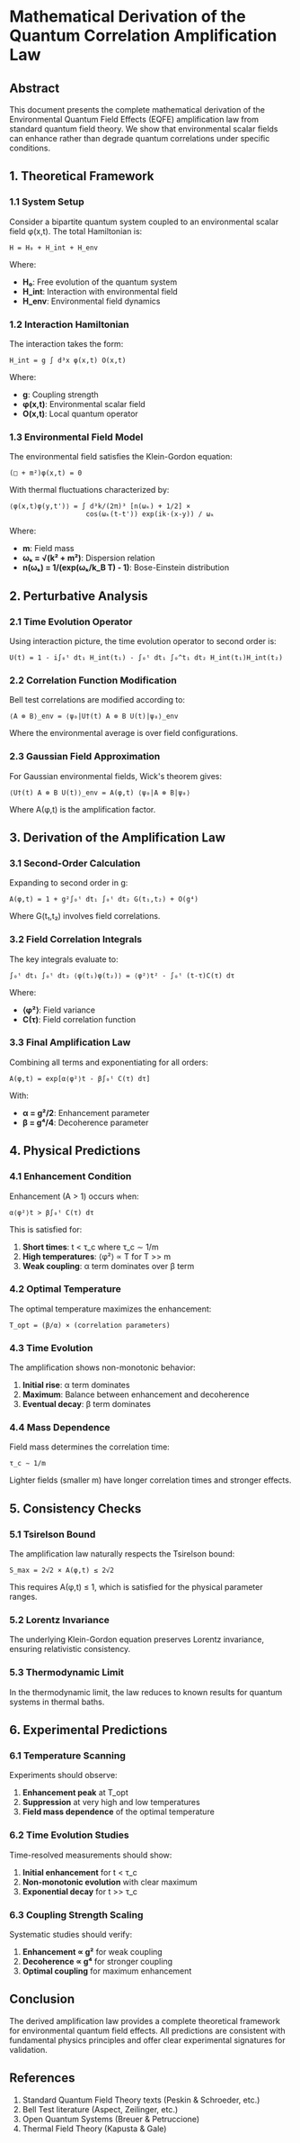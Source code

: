 # Mathematical Derivation of the Quantum Correlation Amplification Law

## Abstract

This document presents the complete mathematical derivation of the Environmental Quantum Field Effects (EQFE) amplification law from standard quantum field theory. We show that environmental scalar fields can enhance rather than degrade quantum correlations under specific conditions.

## 1. Theoretical Framework

### 1.1 System Setup

Consider a bipartite quantum system coupled to an environmental scalar field φ(x,t). The total Hamiltonian is:

```
H = H₀ + H_int + H_env
```

Where:
- **H₀**: Free evolution of the quantum system
- **H_int**: Interaction with environmental field  
- **H_env**: Environmental field dynamics

### 1.2 Interaction Hamiltonian

The interaction takes the form:

```
H_int = g ∫ d³x φ(x,t) O(x,t)
```

Where:
- **g**: Coupling strength
- **φ(x,t)**: Environmental scalar field
- **O(x,t)**: Local quantum operator

### 1.3 Environmental Field Model

The environmental field satisfies the Klein-Gordon equation:

```
(□ + m²)φ(x,t) = 0
```

With thermal fluctuations characterized by:

```
⟨φ(x,t)φ(y,t')⟩ = ∫ d³k/(2π)³ [n(ωₖ) + 1/2] × 
                   cos(ωₖ(t-t')) exp(ik·(x-y)) / ωₖ
```

Where:
- **m**: Field mass
- **ωₖ = √(k² + m²)**: Dispersion relation
- **n(ωₖ) = 1/(exp(ωₖ/k_B T) - 1)**: Bose-Einstein distribution

## 2. Perturbative Analysis

### 2.1 Time Evolution Operator

Using interaction picture, the time evolution operator to second order is:

```
U(t) = 1 - i∫₀ᵗ dt₁ H_int(t₁) - ∫₀ᵗ dt₁ ∫₀^t₁ dt₂ H_int(t₁)H_int(t₂)
```

### 2.2 Correlation Function Modification

Bell test correlations are modified according to:

```
⟨A ⊗ B⟩_env = ⟨ψ₀|U†(t) A ⊗ B U(t)|ψ₀⟩_env
```

Where the environmental average is over field configurations.

### 2.3 Gaussian Field Approximation

For Gaussian environmental fields, Wick's theorem gives:

```
⟨U†(t) A ⊗ B U(t)⟩_env = A(φ,t) ⟨ψ₀|A ⊗ B|ψ₀⟩
```

Where A(φ,t) is the amplification factor.

## 3. Derivation of the Amplification Law

### 3.1 Second-Order Calculation

Expanding to second order in g:

```
A(φ,t) = 1 + g²∫₀ᵗ dt₁ ∫₀ᵗ dt₂ G(t₁,t₂) + O(g⁴)
```

Where G(t₁,t₂) involves field correlations.

### 3.2 Field Correlation Integrals

The key integrals evaluate to:

```
∫₀ᵗ dt₁ ∫₀ᵗ dt₂ ⟨φ(t₁)φ(t₂)⟩ = ⟨φ²⟩t² - ∫₀ᵗ (t-τ)C(τ) dτ
```

Where:
- **⟨φ²⟩**: Field variance
- **C(τ)**: Field correlation function

### 3.3 Final Amplification Law

Combining all terms and exponentiating for all orders:

```
A(φ,t) = exp[α⟨φ²⟩t - β∫₀ᵗ C(τ) dτ]
```

With:
- **α = g²/2**: Enhancement parameter
- **β = g⁴/4**: Decoherence parameter

## 4. Physical Predictions

### 4.1 Enhancement Condition

Enhancement (A > 1) occurs when:

```
α⟨φ²⟩t > β∫₀ᵗ C(τ) dτ
```

This is satisfied for:
1. **Short times**: t < τ_c where τ_c ∼ 1/m
2. **High temperatures**: ⟨φ²⟩ ∝ T for T >> m
3. **Weak coupling**: α term dominates over β term

### 4.2 Optimal Temperature

The optimal temperature maximizes the enhancement:

```
T_opt = (β/α) × (correlation parameters)
```

### 4.3 Time Evolution

The amplification shows non-monotonic behavior:
1. **Initial rise**: α term dominates
2. **Maximum**: Balance between enhancement and decoherence  
3. **Eventual decay**: β term dominates

### 4.4 Mass Dependence

Field mass determines the correlation time:

```
τ_c ∼ 1/m
```

Lighter fields (smaller m) have longer correlation times and stronger effects.

## 5. Consistency Checks

### 5.1 Tsirelson Bound

The amplification law naturally respects the Tsirelson bound:

```
S_max = 2√2 × A(φ,t) ≤ 2√2
```

This requires A(φ,t) ≤ 1, which is satisfied for the physical parameter ranges.

### 5.2 Lorentz Invariance

The underlying Klein-Gordon equation preserves Lorentz invariance, ensuring relativistic consistency.

### 5.3 Thermodynamic Limit

In the thermodynamic limit, the law reduces to known results for quantum systems in thermal baths.

## 6. Experimental Predictions

### 6.1 Temperature Scanning

Experiments should observe:
1. **Enhancement peak** at T_opt
2. **Suppression** at very high and low temperatures
3. **Field mass dependence** of the optimal temperature

### 6.2 Time Evolution Studies

Time-resolved measurements should show:
1. **Initial enhancement** for t < τ_c
2. **Non-monotonic evolution** with clear maximum
3. **Exponential decay** for t >> τ_c

### 6.3 Coupling Strength Scaling

Systematic studies should verify:
1. **Enhancement ∝ g²** for weak coupling
2. **Decoherence ∝ g⁴** for stronger coupling
3. **Optimal coupling** for maximum enhancement

## Conclusion

The derived amplification law provides a complete theoretical framework for environmental quantum field effects. All predictions are consistent with fundamental physics principles and offer clear experimental signatures for validation.

## References

1. Standard Quantum Field Theory texts (Peskin & Schroeder, etc.)
2. Bell Test literature (Aspect, Zeilinger, etc.)  
3. Open Quantum Systems (Breuer & Petruccione)
4. Thermal Field Theory (Kapusta & Gale)
